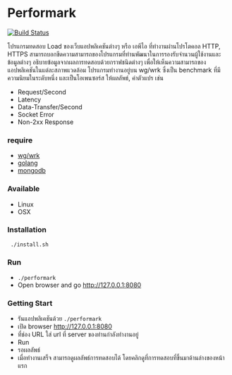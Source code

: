 # Performark
[![Build Status](https://travis-ci.org/ntossapo/performark.svg?branch=master)](https://travis-ci.org/ntossapo/performark)

โปรแกรมทดสอบ Load ของเว็บแอปพลิเคชันต่างๆ หรือ เอพีไอ ที่ทำงานผ่านโปรโตคอล HTTP, HTTPS
สามารถบอกขีดความสามารถของโปรแกรมที่ท่านพัฒนาในการรองรับจำนวนผู้ใช้งานและข้อมูลต่างๆ
อธิบายข้อมูลจากผลการทดสอบด้วยกราฟชนิดต่างๆ เพื่อให้เห็นความสามารถของแอปพลิเคชันในแต่ละสภาพแวดล้อม
โปรแกรมทำงานอยู่บน wg/wrk ซึ่งเป็น benchmark ที่มีความนิยมในระดับหนึ่ง และเป็นโอเพนซอร์ส ให้ผลลัพธ์, ค่าตัวแปร เช่น
* Request/Second
* Latency
* Data-Transfer/Second
* Socket Error
* Non-2xx Response


### require
* [wg/wrk](https://github.com/wg/wrk)
* [golang](https://golang.org/)
* [mongodb](https://www.mongodb.com/)

### Available
* Linux
* OSX

### Installation
```
 ./install.sh
```

### Run
* ```./performark```
* Open browser and go http://127.0.0.1:8080

### Getting Start
* รันแอปพลิเคชันด้วย ```./performark```
* เปิด browser http://127.0.0.1:8080
* ที่ช่อง URL ใส่ url ที่ server ของท่านกำลังทำงานอยู่
* Run
* รอผลลัพธ์
* เมื่อทำงานเสร็จ สามารถดูผลลัพธ์การทดสอบได้ โดยคลิกดูที่การทดสอบที่ขึ้นมาด้านล่างของหน้าแรก

